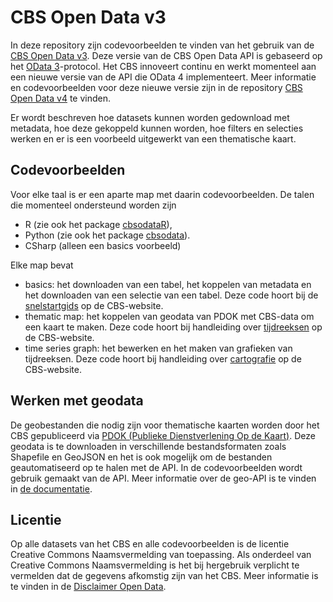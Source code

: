 # CBS Open Data v3
In deze repository zijn codevoorbeelden te vinden van het gebruik van de [CBS Open Data v3](https://www.cbs.nl/nl-nl/onze-diensten/open-data). Deze versie van de CBS Open Data API is gebaseerd op het [OData 3](https://www.odata.org/)-protocol. 
Het CBS innoveert continu en werkt momenteel aan een nieuwe versie van de API die OData 4 implementeert. Meer informatie en codevoorbeelden voor deze nieuwe versie zijn in de repository [CBS Open Data v4](https://github.com/statistiekcbs/CBS-Open-Data-v4) te vinden.

Er wordt beschreven hoe datasets kunnen worden gedownload met metadata, hoe deze gekoppeld kunnen worden, hoe filters en selecties werken en er is een voorbeeld uitgewerkt van een thematische kaart.

## Codevoorbeelden
Voor elke taal is er een aparte map met daarin codevoorbeelden. De talen die momenteel ondersteund worden zijn
* R (zie ook het package [cbsodataR](https://github.com/edwindj/cbsodataR)),
* Python (zie ook het package [cbsodata](https://github.com/J535D165/cbsodata)).
* CSharp (alleen een basics voorbeeld)

Elke map bevat
* basics: het downloaden van een tabel, het koppelen van metadata en het downloaden van een selectie van een tabel. Deze code hoort bij de [snelstartgids](https://www.cbs.nl/nl-nl/onze-diensten/open-data/databank-cbs-statline-als-open-data/snelstartgids) op de CBS-website. 
* thematic map: het koppelen van geodata van PDOK met CBS-data om een kaart te maken. Deze code hoort bij handleiding over [tijdreeksen](https://www.cbs.nl/nl-nl/onze-diensten/open-data/databank-cbs-statline-als-open-data/tijdreeksen) op de CBS-website. 
* time series graph: het bewerken en het maken van grafieken van tijdreeksen. Deze code hoort bij handleiding over [cartografie](https://www.cbs.nl/nl-nl/onze-diensten/open-data/databank-cbs-statline-als-open-data/cartografie) op de CBS-website.

## Werken met geodata
De geobestanden die nodig zijn voor thematische kaarten worden door het CBS gepubliceerd via [PDOK (Publieke Dienstverlening Op de Kaart)](https://www.pdok.nl/datasets). Deze geodata is te downloaden in verschillende bestandsformaten zoals Shapefile en GeoJSON en het is ook mogelijk om de bestanden geautomatiseerd op te halen met de API. In de codevoorbeelden wordt gebruik gemaakt van de API. Meer informatie over de geo-API is te vinden in [de documentatie](https://pdok-ngr.readthedocs.io/).

## Licentie
Op alle datasets van het CBS en alle codevoorbeelden is de licentie Creative Commons Naamsvermelding van toepassing. Als onderdeel van Creative Commons Naamsvermelding is het bij hergebruik verplicht te vermelden dat de gegevens afkomstig zijn van het CBS. Meer informatie is te vinden in de [Disclaimer Open Data](https://www.cbs.nl/-/media/statline/documenten/disclaimer-open-data-v-2.pdf?la=nl-nl).
